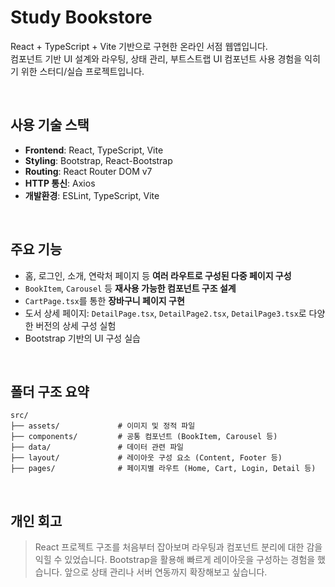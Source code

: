 # Study Bookstore

React + TypeScript + Vite 기반으로 구현한 온라인 서점 웹앱입니다.  
컴포넌트 기반 UI 설계와 라우팅, 상태 관리, 부트스트랩 UI 컴포넌트 사용 경험을 익히기 위한 스터디/실습 프로젝트입니다.

<br />

## 사용 기술 스택

- **Frontend**: React, TypeScript, Vite
- **Styling**: Bootstrap, React-Bootstrap
- **Routing**: React Router DOM v7
- **HTTP 통신**: Axios
- **개발환경**: ESLint, TypeScript, Vite

<br />

## 주요 기능

- 홈, 로그인, 소개, 연락처 페이지 등 **여러 라우트로 구성된 다중 페이지 구성**
- `BookItem`, `Carousel` 등 **재사용 가능한 컴포넌트 구조 설계**
- `CartPage.tsx`를 통한 **장바구니 페이지 구현**
- 도서 상세 페이지: `DetailPage.tsx`, `DetailPage2.tsx`, `DetailPage3.tsx`로 다양한 버전의 상세 구성 실험
- Bootstrap 기반의 UI 구성 실습

<br />

## 폴더 구조 요약

```
src/
├── assets/             # 이미지 및 정적 파일
├── components/         # 공통 컴포넌트 (BookItem, Carousel 등)
├── data/               # 데이터 관련 파일
├── layout/             # 레이아웃 구성 요소 (Content, Footer 등)
├── pages/              # 페이지별 라우트 (Home, Cart, Login, Detail 등)
```

<br />

## 개인 회고 

> React 프로젝트 구조를 처음부터 잡아보며 라우팅과 컴포넌트 분리에 대한 감을 익힐 수 있었습니다. 
> Bootstrap을 활용해 빠르게 레이아웃을 구성하는 경험을 했습니다.
> 앞으로 상태 관리나 서버 연동까지 확장해보고 싶습니다.
